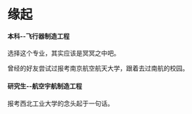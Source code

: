 # 缘起

#### 本科--飞行器制造工程

选择这个专业，其实应该是冥冥之中吧。

曾经的好友尝试过报考南京航空航天大学，跟着去过南航的校园。

#### 研究生--航空宇航制造工程

报考西北工业大学的念头起于一句话。